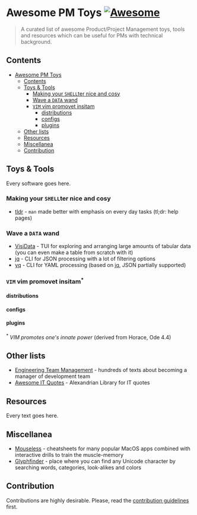 # Awesome PM Toys [![Awesome](https://awesome.re/badge-flat.svg)](https://awesome.re)
> A curated list of awesome Product/Project Management toys, tools and resources which can be useful for PMs with technical background.


## Contents
- [Awesome PM Toys](#awesome-pm-toys)
  - [Contents](#contents)
  - [Toys & Tools](#toys--tools)
    - [Making your `SHELL`ter nice and cosy](#making-your-shellter-nice-and-cosy)
    - [Wave a `DATA` wand](#wave-a-data-wand)
    - [`VIM` vim promovet insitam](#vim-vim-promovet-insitam)
      - [distributions](#distributions)
      - [configs](#configs)
      - [plugins](#-plugins)
  - [Other lists](#other-lists)
  - [Resources](#resources)
  - [Miscellanea](#miscellanea)
  - [Contribution](#contribution)


## Toys & Tools
Every software goes here.
### Making your `SHELL`ter nice and cosy
- [tldr](https://github.com/tldr-pages/tldr) - `man` made better with emphasis on every day tasks (tl;dr: help pages)

### Wave a `DATA` wand
- [VisiData](https://github.com/saulpw/visidata) - TUI for exploring and arranging large amounts of tabular data (you can even make a table from scratch with it)
- [jq](https://github.com/stedolan/jq) - CLI for JSON processing with a lot of filtering options
- [yq](https://github.com/stedolan/jq) - CLI for YAML processing (based on [jq](https://github.com/stedolan/jq), JSON partially supported)

### `VIM` vim promovet insitam<sup>*</sup>
#### distributions
#### configs
#### plugins

<sup>*</sup> _VIM promotes one's innate power_ (derived from Horace, Ode 4.4)

## Other lists
- [Engineering Team Management](https://github.com/kdeldycke/awesome-engineering-team-management) - hundreds of texts about becoming a manager of development team
- [Awesome IT Quotes](https://github.com/victorlaerte/awesome-it-quotes) - Alexandrian Library for IT quotes

## Resources
Every text goes here.

## Miscellanea
- [Mouseless](https://mouseless.app) - cheatsheets for many popular MacOS apps combined with interactive drills to train the muscle-memory
- [Glyphfinder](https://www.glyphfinder.com) - place where you can find any Unicode character by searching words, categories, look-alikes and colors


## Contribution
Contributions are highly desirable. Please, read the [contribution guidelines](contributing.md) first.
